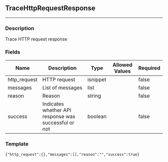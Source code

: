 ## TraceHttpRequestResponse
---
### Description
Trace HTTP request response
### Fields
| Name | Description | Type | Allowed Values | Required |
| ---- | ----------- | ---- | -------------- | -------- |
| http_request | HTTP request | isnippet |  | false |
| messages | List of messages | list |  | false |
| reason | Reason | string |  | false |
| success | Indicates whether API response was successful or not | boolean |  | false |
### Template
```
{"http_request":{},"messages":[],"reason":"","success":true}
```
